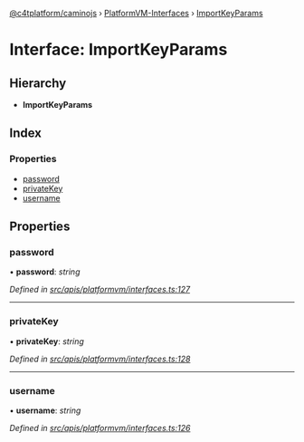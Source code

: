 [@c4tplatform/caminojs](../README.md) › [PlatformVM-Interfaces](../modules/platformvm_interfaces.md) › [ImportKeyParams](platformvm_interfaces.importkeyparams.md)

# Interface: ImportKeyParams

## Hierarchy

* **ImportKeyParams**

## Index

### Properties

* [password](platformvm_interfaces.importkeyparams.md#password)
* [privateKey](platformvm_interfaces.importkeyparams.md#privatekey)
* [username](platformvm_interfaces.importkeyparams.md#username)

## Properties

###  password

• **password**: *string*

*Defined in [src/apis/platformvm/interfaces.ts:127](https://github.com/chain4travel/caminojs/blob/8077d740/src/apis/platformvm/interfaces.ts#L127)*

___

###  privateKey

• **privateKey**: *string*

*Defined in [src/apis/platformvm/interfaces.ts:128](https://github.com/chain4travel/caminojs/blob/8077d740/src/apis/platformvm/interfaces.ts#L128)*

___

###  username

• **username**: *string*

*Defined in [src/apis/platformvm/interfaces.ts:126](https://github.com/chain4travel/caminojs/blob/8077d740/src/apis/platformvm/interfaces.ts#L126)*
